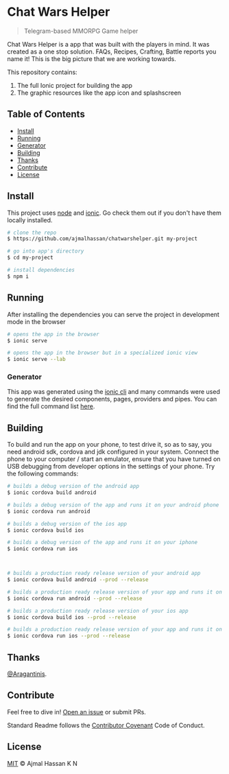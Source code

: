 # Chat Wars Helper

> Telegram-based MMORPG Game helper

Chat Wars Helper is a app that was built with the players in mind. It was created as a one stop solution. FAQs, Recipes, Crafting, Battle reports you name it! This is the big picture that we are working towards.

This repository contains:

1. The full Ionic project for building the app
2. The graphic resources like the app icon and splashscreen

## Table of Contents

- [Install](#install)
- [Running](#running)
- [Generator](#generator)
- [Building](#building)
- [Thanks](#thanks)
- [Contribute](#contribute)
- [License](#license)

## Install

This project uses [node](http://nodejs.org) and [ionic](https://ionicframework.com). Go check them out if you don't have them locally installed.

```sh
# clone the repo
$ https://github.com/ajmalhassan/chatwarshelper.git my-project

# go into app's directory
$ cd my-project

# install dependencies
$ npm i
```

## Running

After installing the dependencies you can serve the project in development mode in the browser

```sh
# opens the app in the browser
$ ionic serve

# opens the app in the browser but in a specialized ionic view
$ ionic serve --lab
```

### Generator

This app was generated using the [ionic cli](https://ionicframework.com/docs/cli/) and many commands were used to generate the desired components, pages, providers and pipes. You can find the full command list [here](https://ionicframework.com/docs/cli/commands.html).

## Building

To build and run the app on your phone, to test drive it, so as to say, you need android sdk, cordova and jdk configured in your system.
Connect the phone to your computer / start an emulator, ensure that you have turned on USB debugging from developer options in the settings of your phone. Try the following commands:

```sh
# builds a debug version of the android app
$ ionic cordova build android

# builds a debug version of the app and runs it on your android phone
$ ionic cordova run android

# builds a debug version of the ios app
$ ionic cordova build ios

# builds a debug version of the app and runs it on your iphone
$ ionic cordova run ios



# builds a production ready release version of your android app
$ ionic cordova build android --prod --release

# builds a production ready release version of your app and runs it on your android phone
$ ionic cordova run android --prod --release

# builds a production ready release version of your ios app
$ ionic cordova build ios --prod --release

# builds a production ready release version of your app and runs it on your iphone
$ ionic cordova run ios --prod --release
```

## Thanks

[@Aragantinis](https://github.com/Aragantinis).

## Contribute

Feel free to dive in! [Open an issue](https://github.com/ajmalhassan/chatwarshelper/issues/new) or submit PRs.

Standard Readme follows the [Contributor Covenant](http://contributor-covenant.org/version/1/3/0/) Code of Conduct.

## License

[MIT](LICENSE) © Ajmal Hassan K N
